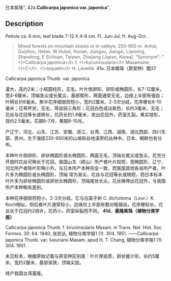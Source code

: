 日本紫珠",
42a.**Callicarpa japonica var. japonica**",

## Description
Petiole ca. 6 mm; leaf blade 7-12 X   4-6 cm. Fl. Jun-Jul, fr. Aug-Oct.

> Mixed forests on mountain slopes or in valleys; 200-900 m. Anhui, Guizhou, Hebei, W Hubei, Hunan, Jiangsu, Jiangxi, Liaoning, Shandong, E Sichuan, Taiwan, Zhejiang [Japan, Korea].
  "Synonym": "&lt;I&gt;Callicarpa japonica&lt;/I&gt; f. &lt;I&gt;kuruninsularis&lt;/I&gt; Masamune; &lt;I&gt;C&lt;/I&gt;. &lt;I&gt;taquetii&lt;/I&gt; H. Léveillé.
**41a. 日本紫珠（原变种）图37**

Callicarpa japonica Thunb. var. japonica

灌木，高约2米；小枝圆柱形，无毛。叶片倒卵形、卵形或椭圆形，长7-12厘米，宽4-6厘米，顶端急尖或长尾尖，基部楔形，两面通常无毛，边缘上半部有锯齿；叶柄长约6毫米。聚伞花序细弱而短小，宽约2厘米，2-3次分歧，花序梗长6-10毫米；花萼杯状，无毛，萼齿钝三角形；花冠白色或淡紫色，长约3毫米，无毛；花丝与花冠等长或稍长，花药长约1.8毫米，突出花冠外，药室孔裂。果实球形，径约2.5毫米。花期6-7月，果期8-10月。

产辽宁、河北、山东、江苏、安徽、浙江、台湾、江西、湖南、湖北西部、四川东部、贵州。生于海拔220-850米的山坡和谷地溪旁的丛林中。日本、朝鲜也有分布。

本种叶片倒卵形、卵状椭圆形或长椭圆形，两面无毛，顶端长尾尖或急尖，花充分开放时花丝可稍长于花冠。我国山东（崂山）所产者叶片较短，宽椭圆形，辽宁、河北所产者除叶形稍小外，与日本所产本种完全一致，而我国其他各省所产者，叶片多为椭圆形或长椭圆形，顶端 常为渐尖，花丝与花冠等长或稍短，而日本标本叶片多为卵状椭圆形或卵状长椭圆形，顶端尾状长尖，花丝微伸出花冠外，与我国所产本种略有差别。

本种花序细弱而短小，2-3次分歧，它与白棠子树 C. dichotoma（Lour.）K. Koch相似，但后者叶片通常较小，边缘仅上半部有数对粗锯齿，花序梗较长，花丝长于花冠约2倍许，花药小，药室纵裂而不同。
**41d．基隆紫珠（植物分类学报）**

Callicarpa japonica Thunb. f. kiruninsularis Masam. in Trans. Nat. Hist. Soc. Formos. 30: 64. 1940; 张宏达, 植物分类学报1 (1): 304. 1951. ——Callicarpa japonica Thunb. var. luxurians Masam. apud H. T. Chang, 植物分类学报1 (1): 304. 1951.

未见标本，根据原始记载与原变种区别是：叶片厚纸质，卵状披计形，长约5厘米，宽约2厘米，基部渐狭，顶端尖锐。

特产我国台湾基隆。
